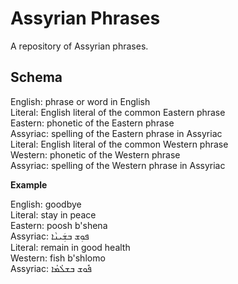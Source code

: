 # Assyrian Phrases

A repository of Assyrian phrases.

## Schema

English: phrase or word in English <BR>
Literal: English literal of the common Eastern phrase <BR>
Eastern: phonetic of the Eastern phrase <BR>
Assyriac: spelling of the Eastern phrase in Assyriac <BR>
Literal: English literal of the common Western phrase <BR>
Western: phonetic of the Western phrase <BR>
Assyriac: spelling of the Western phrase in Assyriac <BR>

**Example**

English: goodbye <BR>
Literal: stay in peace <BR>
Eastern: poosh b'shena <BR>
Assyriac: ܦܘܼܫ ܒܫܲܝܢܵܐ <BR>
Literal: remain in good health <BR>
Western: fish b'shlomo <BR>
Assyriac: ܦܽܘܫ ܒܫܠܳܡܳܐ <BR>
